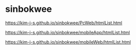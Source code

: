# sinbokwee


https://kim-j-s.github.io/sinbokwee/PcWeb/htmlList.html

https://kim-j-s.github.io/sinbokwee/mobileApp/htmlList.html

https://kim-j-s.github.io/sinbokwee/mobileWeb/htmlList.html
